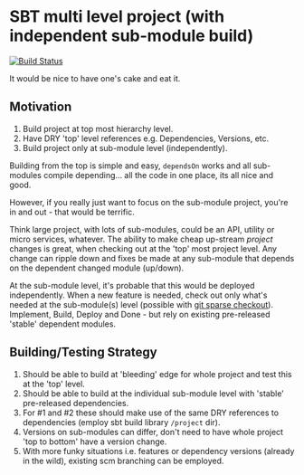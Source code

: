 # SBT multi level project (with independent sub-module build)
[![Build Status](https://travis-ci.org/hugemane/sbt-multi-independent-project.svg?branch=master)](https://travis-ci.org/hugemane/sbt-multi-independent-project)

It would be nice to have one's cake and eat it.

## Motivation
1. Build project at top most hierarchy level.
2. Have DRY 'top' level references e.g. Dependencies, Versions, etc.
3. Build project only at sub-module level (independently).

Building from the top is simple and easy, `dependsOn` works and all sub-modules compile depending... all the code in one place, its all nice and good.

However, if you really just want to focus on the sub-module project, you're in and out - that would be terrific.

Think large project, with lots of sub-modules, could be an API, utility or micro services, whatever.
The ability to make cheap up-stream *project* changes is great, when checking out at the 'top' most project level. Any change can ripple down and fixes be made at any sub-module that depends on the dependent changed module (up/down).

At the sub-module level, it's probable that this would be deployed independently. When a new feature is needed, check out only what's needed at the sub-module(s) level (possible with [git sparse checkout](https://git-scm.com/docs/git-read-tree#_sparse_checkout)). Implement, Build, Deploy and Done - but rely on existing pre-released 'stable' dependent modules.
 
## Building/Testing Strategy
1. Should be able to build at 'bleeding' edge for whole project and test this at the 'top' level.
2. Should be able to build at the individual sub-module level with 'stable' pre-released dependencies.
3. For #1 and #2 these should make use of the same DRY references to dependencies (employ sbt build library `/project` dir).
4. Versions on sub-modules can differ, don't need to have whole project 'top to bottom' have a version change.
5. With more funky situations i.e. features or dependency versions (already in the wild), existing scm branching can be employed.
